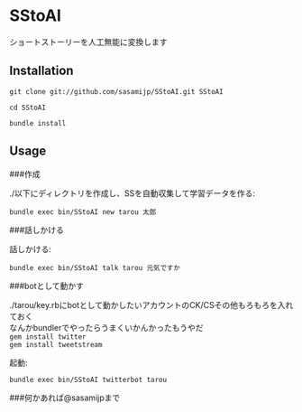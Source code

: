 # SStoAI

ショートストーリーを人工無能に変換します

## Installation

`git clone git://github.com/sasamijp/SStoAI.git SStoAI`

`cd SStoAI`

`bundle install`


## Usage

###作成

./以下にディレクトリを作成し、SSを自動収集して学習データを作る:  

`bundle exec bin/SStoAI new tarou 太郎`


###話しかける

話しかける:

`bundle exec bin/SStoAI talk tarou 元気ですか`

###botとして動かす

./tarou/key.rbにbotとして動かしたいアカウントのCK/CSその他もろもろを入れておく  
なんかbundlerでやったらうまくいかんかったもうやだ  
`gem install twitter`  
`gem install tweetstream`

起動:  

`bundle exec bin/SStoAI twitterbot tarou`


###何かあれば@sasamijpまで
